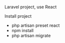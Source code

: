 Laravel project, use React

Install project

* php artisan preset react
* npm install
* php artisan migrate

